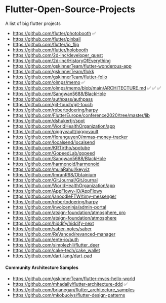 # Flutter-Open-Source-Projects
A list of big flutter projects

- https://github.com/flutter/photobooth ✅
- https://github.com/flutter/pinball
- https://github.com/flutter/io_flip
- https://github.com/flutter/holobooth
- https://github.com/2d-inc/developer_quest
- https://github.com/2d-inc/HistoryOfEverything
- https://github.com/gskinnerTeam/flutter-wonderous-app
- https://github.com/gskinnerTeam/flokk
- https://github.com/gskinnerTeam/flutter-folio
- https://github.com/olmps/memo ✅
- https://github.com/olmps/memo/blob/main/ARCHITECTURE.md ✅ ✅ ✅
- https://github.com/Sangwan5688/BlackHole
- https://github.com/authpass/authpass
- https://github.com/git-touch/git-touch
- https://github.com/robertodoering/harpy
- https://github.com/FlutterEurope/conference2020/tree/master/lib
- https://github.com/dshukertjr/spot
- https://github.com/WorldHealthOrganization/app
- https://github.com/piggyvault/piggyvault
- https://github.com/floranguyen0/mmas-money-tracker
- https://github.com/localsend/localsend
- https://github.com/KRTirtho/spotube
- https://github.com/GopeedLab/gopeed
- https://github.com/Sangwan5688/BlackHole
- https://github.com/harmonoid/harmonoid
- https://github.com/mulaRahul/keyviz
- https://github.com/ImranR98/Obtainium
- https://github.com/GitJournal/GitJournal
- https://github.com/WorldHealthOrganization/app
- https://github.com/AppFlowy-IO/AppFlowy
- https://github.com/janoodleFTW/timy-messenger
- https://github.com/robertodoering/harpy
- https://github.com/invoiceninja/admin-portal
- https://github.com/atsign-foundation/atmosphere_pro
- https://github.com/atsign-foundation/atmosphere
- https://github.com/hiddify/hiddify-next
- https://github.com/saber-notes/saber
- https://github.com/ReVanced/revanced-manager
- https://github.com/ente-io/auth
- https://github.com/simplezhli/flutter_deer
- https://github.com/cake-tech/cake_wallet
- https://github.com/dart-lang/dart-pad

#### Community Architecture Samples
- https://github.com/gskinnerTeam/flutter-mvcs-hello-world
- https://github.com/mhadaily/flutter-architecture-ddd ✅
- https://github.com/brianegan/flutter_architecture_samples
- https://github.com/mkobuolys/flutter-design-patterns
